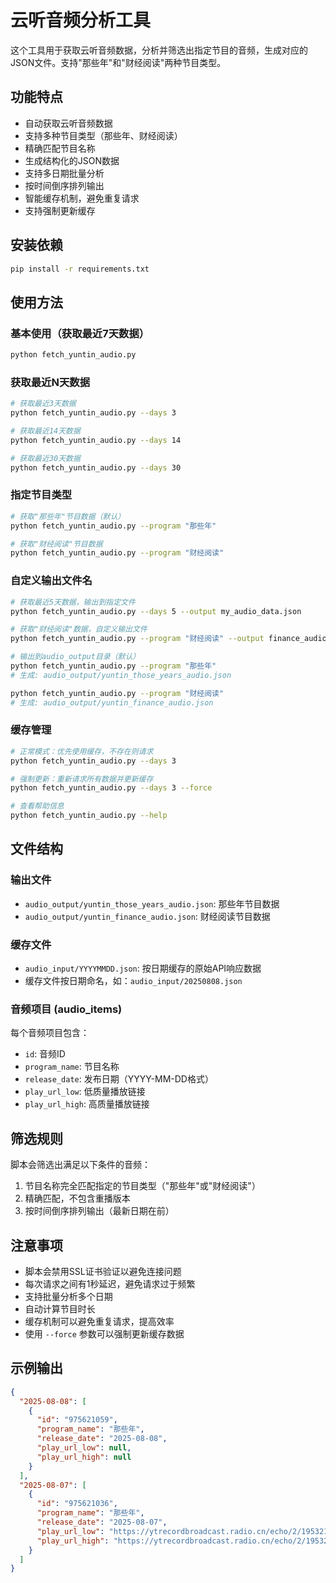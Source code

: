# 云听音频分析工具

这个工具用于获取云听音频数据，分析并筛选出指定节目的音频，生成对应的JSON文件。支持"那些年"和"财经阅读"两种节目类型。

## 功能特点

- 自动获取云听音频数据
- 支持多种节目类型（那些年、财经阅读）
- 精确匹配节目名称
- 生成结构化的JSON数据
- 支持多日期批量分析
- 按时间倒序排列输出
- 智能缓存机制，避免重复请求
- 支持强制更新缓存

## 安装依赖

```bash
pip install -r requirements.txt
```

## 使用方法

### 基本使用（获取最近7天数据）

```bash
python fetch_yuntin_audio.py
```

### 获取最近N天数据

```bash
# 获取最近3天数据
python fetch_yuntin_audio.py --days 3

# 获取最近14天数据
python fetch_yuntin_audio.py --days 14

# 获取最近30天数据
python fetch_yuntin_audio.py --days 30
```

### 指定节目类型

```bash
# 获取"那些年"节目数据（默认）
python fetch_yuntin_audio.py --program "那些年"

# 获取"财经阅读"节目数据
python fetch_yuntin_audio.py --program "财经阅读"
```

### 自定义输出文件名

```bash
# 获取最近5天数据，输出到指定文件
python fetch_yuntin_audio.py --days 5 --output my_audio_data.json

# 获取"财经阅读"数据，自定义输出文件
python fetch_yuntin_audio.py --program "财经阅读" --output finance_audio.json

# 输出到audio_output目录（默认）
python fetch_yuntin_audio.py --program "那些年"
# 生成: audio_output/yuntin_those_years_audio.json

python fetch_yuntin_audio.py --program "财经阅读"
# 生成: audio_output/yuntin_finance_audio.json
```

### 缓存管理

```bash
# 正常模式：优先使用缓存，不存在则请求
python fetch_yuntin_audio.py --days 3

# 强制更新：重新请求所有数据并更新缓存
python fetch_yuntin_audio.py --days 3 --force

# 查看帮助信息
python fetch_yuntin_audio.py --help
```

## 文件结构

### 输出文件
- `audio_output/yuntin_those_years_audio.json`: 那些年节目数据
- `audio_output/yuntin_finance_audio.json`: 财经阅读节目数据

### 缓存文件
- `audio_input/YYYYMMDD.json`: 按日期缓存的原始API响应数据
- 缓存文件按日期命名，如：`audio_input/20250808.json`

### 音频项目 (audio_items)
每个音频项目包含：
- `id`: 音频ID
- `program_name`: 节目名称
- `release_date`: 发布日期（YYYY-MM-DD格式）
- `play_url_low`: 低质量播放链接
- `play_url_high`: 高质量播放链接

## 筛选规则

脚本会筛选出满足以下条件的音频：
1. 节目名称完全匹配指定的节目类型（"那些年"或"财经阅读"）
2. 精确匹配，不包含重播版本
3. 按时间倒序排列输出（最新日期在前）

## 注意事项

- 脚本会禁用SSL证书验证以避免连接问题
- 每次请求之间有1秒延迟，避免请求过于频繁
- 支持批量分析多个日期
- 自动计算节目时长
- 缓存机制可以避免重复请求，提高效率
- 使用 `--force` 参数可以强制更新缓存数据

## 示例输出

```json
{
  "2025-08-08": [
    {
      "id": "975621059",
      "program_name": "那些年",
      "release_date": "2025-08-08",
      "play_url_low": null,
      "play_url_high": null
    }
  ],
  "2025-08-07": [
    {
      "id": "975621036",
      "program_name": "那些年",
      "release_date": "2025-08-07",
      "play_url_low": "https://ytrecordbroadcast.radio.cn/echo/2/1953214643489157120.m4a?e=0&ps=1&r=3",
      "play_url_high": "https://ytrecordbroadcast.radio.cn/echo/2/1953214643463938048.m4a?e=0&ps=1&r=1"
    }
  ]
}
```
